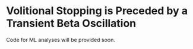 # Volitional Stopping is Preceded by a Transient Beta Oscillation

Code for ML analyses will be provided soon.
